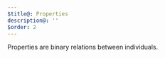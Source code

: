 ```yaml
---
$title@: Properties
description@: ''
$order: 2
---
```


Properties are binary relations between individuals.